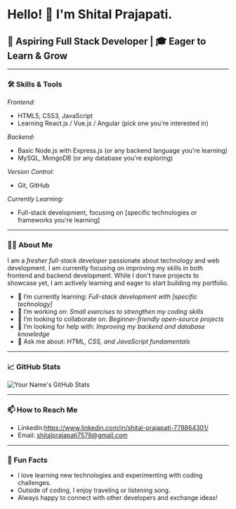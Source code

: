 # Hello! 👋 I'm Shital Prajapati.

## 🌱 Aspiring Full Stack Developer | 🎓 Eager to Learn & Grow

---

### 🛠 Skills & Tools

*Frontend:*
- HTML5, CSS3, JavaScript
- Learning React.js / Vue.js / Angular (pick one you're interested in)

*Backend:*
- Basic Node.js with Express.js (or any backend language you're learning)
- MySQL, MongoDB (or any database you're exploring)

*Version Control:*
- Git, GitHub

*Currently Learning:*
- Full-stack development, focusing on [specific technologies or frameworks you're learning]

---

### 👨‍💻 About Me

I am a *fresher full-stack developer* passionate about technology and web development. I am currently focusing on improving my skills in both frontend and backend development. While I don't have projects to showcase yet, I am actively learning and eager to start building my portfolio.

- 🌱 I’m currently learning: *Full-stack development with [specific technology]*
- 🔭 I’m working on: *Small exercises to strengthen my coding skills*
- 👯 I’m looking to collaborate on: *Beginner-friendly open-source projects*
- 🤔 I’m looking for help with: *Improving my backend and database knowledge*
- 💬 Ask me about: *HTML, CSS, and JavaScript fundamentals*

---

### 📈 GitHub Stats

![Your Name's GitHub Stats](https://github-readme-stats.vercel.app/api?username=your-username&show_icons=true&theme=radical)

---

### 📫 How to Reach Me

- LinkedIn:https://www.linkedin.com/in/shital-prajapati-778864301/
- Email: shitalprajapati7579@gmail.com

---

### 🌟 Fun Facts

- I love learning new technologies and experimenting with coding challenges.
- Outside of coding, I enjoy traveling or listening song.
- Always happy to connect with other developers and exchange ideas!
